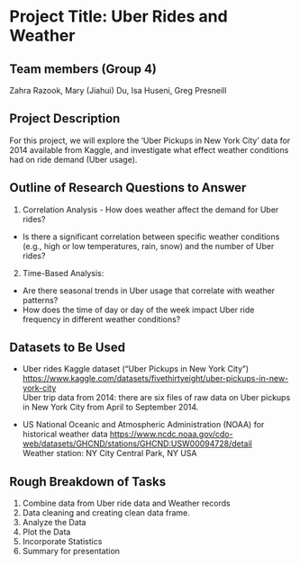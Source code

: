 # Project Title: Uber Rides and Weather

## Team members (Group 4)
Zahra Razook,  Mary (Jiahui) Du, Isa Huseni, Greg Presneill

## Project Description
For this project, we will explore the ‘Uber Pickups in New York City’ data for 2014 available from Kaggle, and investigate what effect weather conditions had on ride demand (Uber usage).

## Outline of Research Questions to Answer
1.	Correlation Analysis - How does weather affect the demand for Uber rides?
  - Is there a significant correlation between specific weather conditions (e.g., high or low temperatures, rain, snow) and the number of Uber rides?

2. Time-Based Analysis:
  - Are there seasonal trends in Uber usage that correlate with weather patterns?
  -	How does the time of day or day of the week impact Uber ride frequency in different weather conditions?

## Datasets to Be Used
- Uber rides Kaggle dataset (“Uber Pickups in New York City”)
  https://www.kaggle.com/datasets/fivethirtyeight/uber-pickups-in-new-york-city \
    Uber trip data from 2014:
    there are six files of raw data on Uber pickups in New York City from April to September 2014.

-	US National Oceanic and Atmospheric Administration (NOAA) for historical weather data
    https://www.ncdc.noaa.gov/cdo-web/datasets/GHCND/stations/GHCND:USW00094728/detail \
    Weather station: NY City Central Park, NY USA


## Rough Breakdown of Tasks
1.	Combine data from Uber ride data and Weather records
1.	Data cleaning and creating clean data frame.
1.	Analyze the Data
1.	Plot the Data
1.	Incorporate Statistics
1.	Summary for presentation
